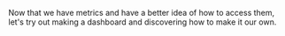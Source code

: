Now that we have metrics and have a better idea of how to access them, let's try out making a dashboard and discovering how to make it our own.
